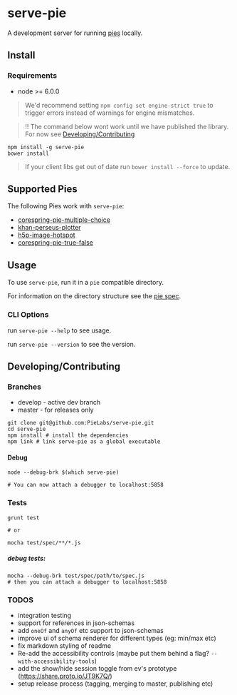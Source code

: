# serve-pie

A development server for running [pies](http://github.com/PieLabs/pie) locally.

## Install

### Requirements

* node >= 6.0.0

> We'd recommend setting `npm config set engine-strict true` to trigger errors instead of warnings for engine mismatches.

> !! The command below wont work until we have published the library. For now see [Developing/Contributing](#/Developing/Contributing)
```
npm install -g serve-pie
bower install
```

> If your client libs get out of date run `bower install --force` to update.

## Supported Pies  

The following Pies work with `serve-pie`: 

* [corespring-pie-multiple-choice](https://github.com/PieElements/corespring-pie-multiple-choice)
* [khan-perseus-plotter](https://github.com/PieLabs/khan-perseus-plotter)
* [h5p-image-hotspot](https://github.com/PieLabs/h5p-image-hotspot)
* [corespring-pie-true-false](https://bitbucket.org/pieelements/corespring-pie-true-false)

## Usage

To use `serve-pie`, run it in a `pie` compatible directory.

For information on the directory structure see the [pie spec](http://github.com/PieLabs/pie).

### CLI Options

run `serve-pie --help` to see usage.

run `serve-pie --version` to see the version.

## Developing/Contributing

### Branches

* develop - active dev branch
* master - for releases only 

```
git clone git@github.com:PieLabs/serve-pie.git
cd serve-pie
npm install # install the dependencies
npm link # link serve-pie as a global executable

```

#### Debug

````
node --debug-brk $(which serve-pie)

# You can now attach a debugger to localhost:5858

````

### Tests

```
grunt test

# or 

mocha test/spec/**/*.js

```

##### debug tests: 

```
mocha --debug-brk test/spec/path/to/spec.js
# then you can attach a debugger to localhost:5858
```

### TODOS

* integration testing
* support for references in json-schemas
* add `oneOf` and `anyOf` etc support to json-schemas
* improve ui of schema renderer for different types (eg: min/max etc)
* fix markdown styling of readme
* Re-add the accessibility controls (maybe put them behind a flag? `--with-accessibility-tools`)
* add the show/hide session toggle from ev's prototype (https://share.proto.io/JT9K7Q/)
* setup release process (tagging, merging to master, publishing etc)
